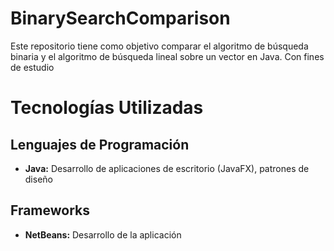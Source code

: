# BinarySearchComparison
 Este repositorio tiene como objetivo comparar el algoritmo de búsqueda binaria y el algoritmo de búsqueda lineal sobre un vector en Java. Con fines de estudio
# Tecnologías Utilizadas

## Lenguajes de Programación
- **Java:** Desarrollo de aplicaciones de escritorio (JavaFX), patrones de diseño

## Frameworks
- **NetBeans:** Desarrollo de la aplicación
